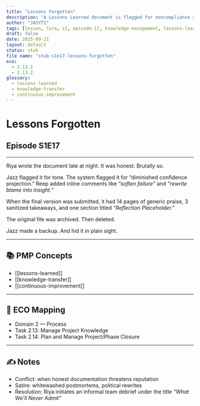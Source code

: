 ```yaml
---
title: "Lessons Forgotten"
description: "A Lessons Learned document is flagged for noncompliance after identifying too many past mistakes. Jazz recommends removing the 'truthy bits.'"
author: "JASYTI"
tags: [lesson, lore, s1, episode-17, knowledge-management, lessons-learned, ECO/2.13, glossary-linked]
draft: false
date: 2025-09-21
layout: default
status: stub
file name: "stub-s1e17-lessons-forgotten"
eco:
  - 2.13.1
  - 2.13.2
glossary:
  - lessons-learned
  - knowledge-transfer
  - continuous-improvement
---
```


# Lessons Forgotten  
## Episode S1E17

---

Riya wrote the document late at night. It was honest. Brutally so.

Jazz flagged it for tone. The system flagged it for “diminished confidence projection.” Reep added inline comments like *“soften failure”* and *“rewrite blame into insight.”*

When the final version was submitted, it had 14 pages of generic praise, 3 sanitized takeaways, and one section titled *“Reflection Placeholder.”*

The original file was archived. Then deleted.

Jazz made a backup. And hid it in plain sight.

---

## 📚 PMP Concepts

- [[lessons-learned]]
- [[knowledge-transfer]]
- [[continuous-improvement]]

---

## 🔗 ECO Mapping

- Domain 2 — Process  
- Task 2.13: Manage Project Knowledge  
- Task 2.14: Plan and Manage Project/Phase Closure

---

## ✍️ Notes

- Conflict: when honest documentation threatens reputation  
- Satire: whitewashed postmortems, political rewrites  
- Resolution: Riya initiates an informal team debrief under the title *“What We’ll Never Admit”*

